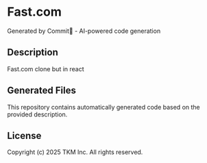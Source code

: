 # Fast.com

Generated by Commit🚀 - AI-powered code generation

## Description
Fast.com clone but in react

## Generated Files
This repository contains automatically generated code based on the provided description.

## License
Copyright (c) 2025 TKM Inc. All rights reserved.
